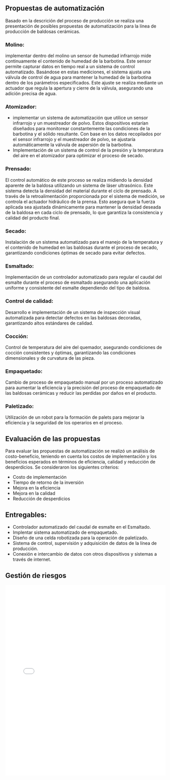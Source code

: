## Propuestas de automatización

Basado en la descrición del proceso de producción se realiza una presentación de posibles propuestas de automatización para la línea de producción de baldosas cerámicas.

### Molino: 

implementar dentro del molino un sensor de humedad infrarrojo mide continuamente el contenido de humedad de la barbotina. Este sensor permite capturar datos en tiempo real a un sistema de control automatizado. Basándose en estas mediciones, el sistema ajusta una válvula de control de agua para mantener la humedad de la barbotina dentro de los parámetros especificados. Este ajuste se realiza mediante un actuador que regula la apertura y cierre de la válvula, asegurando una adición precisa de agua.

### Atomizador:

* implementar un sistema de automatización que utilice un sensor infrarrojo y un muestreador de polvo. Estos dispositivos estarían diseñados para monitorear constantemente las condiciones de la barbotina y el sólido resultante. Con base en los datos recopilados por el sensor infrarrojo y el muestreador de polvo, se ajustaría automáticamente la válvula de aspersión de la barbotina.
* Implementación de un sistema de control de la presión y la temperatura del aire en el atomizador para optimizar el proceso de secado.

### Prensado:

El control automático de este proceso se realiza midiendo la densidad aparente de la baldosa utilizando un sistema de láser ultrasónico. Este sistema detecta la densidad del material durante el ciclo de prensado. A través de la retroalimentación proporcionada por el sistema de medición, se controla el actuador hidráulico de la prensa. Esto asegura que la fuerza aplicada sea ajustada dinámicamente para mantener la densidad deseada de la baldosa en cada ciclo de prensado, lo que garantiza la consistencia y calidad del producto final.

### Secado:

Instalación de un sistema automatizado para el manejo de la temperatura y el contenido de humedad en las baldosas durante el proceso de secado, garantizando condiciones óptimas de secado para evitar defectos.

### Esmaltado:

Implementación de un controlador automatizado para regular el caudal del esmalte durante el proceso de esmaltado asegurando una aplicación uniforme y consistente del esmalte dependiendo del tipo de baldosa.

### Control de calidad:

Desarrollo e implementación de un sistema de inspección visual automatizada para detectar defectos en las baldosas decoradas, garantizando altos estándares de calidad.

### Cocción:

Control de temperatura del aire del quemador, asegurando condiciones de cocción consistentes y óptimas,
garantizando  las condiciones dimensionales y de curvatura de las pieza.

### Empaquetado:

Cambio de proceso de empaquetado manual por un proceso automatizado para aumentar la eficiencia y la precisión del proceso de empaquetado de las baldosas cerámicas y reducir las perdidas por daños en el producto.

### Paletizado:

Utilización de un robot para la formación de palets para mejorar la eficiencia y la seguridad de los operarios en el proceso.


## Evaluación de las propuestas

Para evaluar las propuestas de automatización se realizó un análisis de costo-beneficio, teniendo en cuenta los costos de implementación y los beneficios esperados en términos de eficiencia, calidad y reducción de desperdicios. Se consideraron los siguientes criterios:
- Costo de implementación
- Tiempo de retorno de la inversión
- Mejora en la eficiencia
- Mejora en la calidad
- Reducción de desperdicios






## Entregables:

* Controlador automatizado del caudal de esmalte en el Esmaltado.
* Implentar sistema automatizado de empaquetado.
* Diseño de una celda robotizada para la operación de paletizado.
* Sistema de control, supervisión y adquisición de datos de la línea de producción.
* Conexión e intercambio de datos con otros dispositivos y sistemas a través de internet.



## Gestión de riesgos

<embed src="/Tile-Tech/gestion-de-riesgos.pdf" type="application/pdf" width="100%" height="600px" />